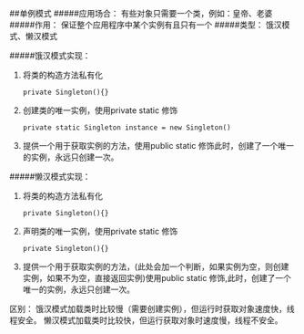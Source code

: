 ##单例模式
#####应用场合：
有些对象只需要一个类，例如：皇帝、老婆
#####作用：
保证整个应用程序中某个实例有且只有一个
#####类型：
饿汉模式、懒汉模式


#####饿汉模式实现：
 1. 将类的构造方法私有化<br>
 
    `private Singleton(){}`

 2. 创建类的唯一实例，使用private static 修饰<br>

 	`private static Singleton instance = new Singleton()`
    
 3. 提供一个用于获取实例的方法，使用public static 修饰此时，创建了一个唯一的实例，永远只创建一次。

#####懒汉模式实现：
 1. 将类的构造方法私有化<br>

    `private Singleton(){}`

    
 2. 声明类的唯一实例，使用private static 修饰<br>

    `private Singleton(){}`
    
 3. 提供一个用于获取实例的方法，(此处会加一个判断，如果实例为空，则创建实例，如果不为空，直接返回实例)使用public static 修饰,此时，创建了一个唯一的实例，永远只创建一次。

区别： 饿汉模式加载类时比较慢（需要创建实例），但运行时获取对象速度快，线程安全。
 	  懒汉模式加载类时比较快，但运行获取对象时速度慢，线程不安全。
